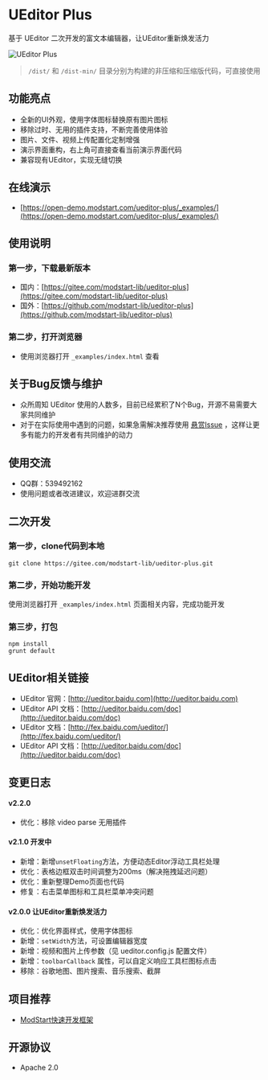 # UEditor Plus

基于 UEditor 二次开发的富文本编辑器，让UEditor重新焕发活力

![UEditor Plus](https://ms-assets.modstart.com/demo/UEditorPlus_v2.1.0.jpeg)

> `/dist/` 和 `/dist-min/` 目录分别为构建的非压缩和压缩版代码，可直接使用

## 功能亮点

- 全新的UI外观，使用字体图标替换原有图片图标
- 移除过时、无用的插件支持，不断完善使用体验
- 图片、文件、视频上传配置化定制增强
- 演示界面重构，右上角可直接查看当前演示界面代码
- 兼容现有UEditor，实现无缝切换


## 在线演示

- [https://open-demo.modstart.com/ueditor-plus/_examples/](https://open-demo.modstart.com/ueditor-plus/_examples/)


## 使用说明

### 第一步，下载最新版本

- 国内：[https://gitee.com/modstart-lib/ueditor-plus](https://gitee.com/modstart-lib/ueditor-plus)
- 国外：[https://github.com/modstart-lib/ueditor-plus](https://github.com/modstart-lib/ueditor-plus)

### 第二步，打开浏览器

- 使用浏览器打开 `_examples/index.html` 查看


## 关于Bug反馈与维护

- 众所周知 UEditor 使用的人数多，目前已经累积了N个Bug，开源不易需要大家共同维护
- 对于在实际使用中遇到的问题，如果急需解决推荐使用 [悬赏Issue](https://gitee.com/modstart-lib/ueditor-plus/reward_issues/new) ，这样让更多有能力的开发者有共同维护的动力


## 使用交流

- QQ群：539492162
- 使用问题或者改进建议，欢迎进群交流


## 二次开发

### 第一步，clone代码到本地

```shell
git clone https://gitee.com/modstart-lib/ueditor-plus.git
```

### 第二步，开始功能开发

使用浏览器打开 `_examples/index.html` 页面相关内容，完成功能开发

### 第三步，打包

```shell
npm install
grunt default
```


## UEditor相关链接

- UEditor 官网：[http://ueditor.baidu.com](http://ueditor.baidu.com)
- UEditor API 文档：[http://ueditor.baidu.com/doc](http://ueditor.baidu.com/doc)
- UEditor 文档：[http://fex.baidu.com/ueditor/](http://fex.baidu.com/ueditor/)
- UEditor API 文档：[http://ueditor.baidu.com/doc](http://ueditor.baidu.com/doc)

## 变更日志

#### v2.2.0

- 优化：移除 video parse 无用插件

#### v2.1.0 开发中

- 新增：新增`unsetFloating`方法，方便动态Editor浮动工具栏处理
- 优化：表格边框双击时间调整为200ms（解决拖拽延迟问题）
- 优化：重新整理Demo页面也代码
- 修复：右击菜单图标和工具栏菜单冲突问题

#### v2.0.0 让UEditor重新焕发活力

- 优化：优化界面样式，使用字体图标
- 新增：`setWidth`方法，可设置编辑器宽度
- 新增：视频和图片上传参数（见 ueditor.config.js 配置文件）
- 新增：`toolbarCallback` 属性，可以自定义响应工具栏图标点击
- 移除：谷歌地图、图片搜索、音乐搜索、截屏



## 项目推荐

- [ModStart快速开发框架](https://modstart.com)



## 开源协议

- Apache 2.0
